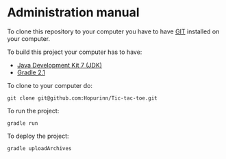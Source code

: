 Administration manual
===
To clone this repository to your computer you have to have [GIT](http://git-scm.com/downloads) installed on your computer.

To build this project your computer has to have:

+ [Java Development Kit 7 (JDK)](http://www.oracle.com/technetwork/java/javase/downloads/jdk7-downloads-1880260.html)
+ [Gradle 2.1](http://www.gradle.org/downloads)

To clone to your computer do:
	
	git clone git@github.com:Hopurinn/Tic-tac-toe.git

To run the project:

	gradle run

To deploy the project:

	gradle uploadArchives
